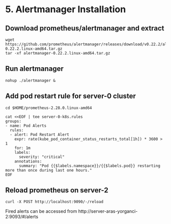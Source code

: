 # 5. Alertmanager Installation
## Download prometheus/alertmanager and extract
```
wget https://github.com/prometheus/alertmanager/releases/download/v0.22.2/alertmanager-0.22.2.linux-amd64.tar.gz
tar -xf alertmanager-0.22.2.linux-amd64.tar.gz
```

## Run alertmanager
```
nohup ./alertmanager &
```

## Add pod restart rule for server-0 cluster
```
cd $HOME/prometheus-2.28.0.linux-amd64

cat <<EOF | tee server-0-k8s.rules
groups:
- name: Pod Alerts
  rules:
  - alert: Pod Restart Alert
    expr: rate(kube_pod_container_status_restarts_total[1h]) * 3600 > 1
    for: 1m
    labels:
      severity: "critical"
    annotations:
      summary: "Pod {{$labels.namespace}}/{{$labels.pod}} restarting more than once during last one hours."
EOF
```

## Reload prometheus on server-2
```
curl -X POST http://localhost:9090/-/reload
```
Fired alerts can be accessed from http://server-aras-yorganci-2:9093/#/alerts